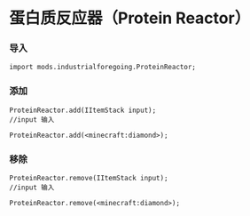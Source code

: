 # 蛋白质反应器（Protein Reactor）

### 导入

```
import mods.industrialforegoing.ProteinReactor;
```

### 添加

```
ProteinReactor.add(IItemStack input);
//input 输入

ProteinReactor.add(<minecraft:diamond>);
```

### 移除

```
ProteinReactor.remove(IItemStack input);
//input 输入

ProteinReactor.remove(<minecraft:diamond>);
```
